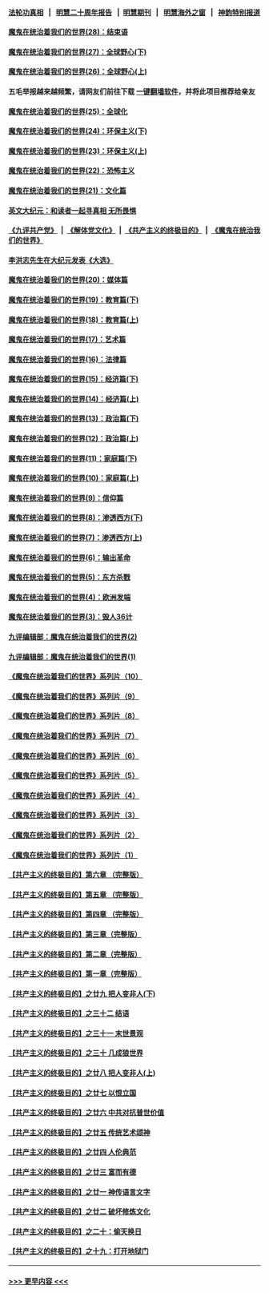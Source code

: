 #### [法轮功真相](https://github.com/gfw-breaker/truth/blob/master/README.md?t=0) &nbsp;&nbsp;|&nbsp;&nbsp; [明慧二十周年报告](https://github.com/gfw-breaker/mh-reports/blob/master/README.md?t=0) &nbsp;&nbsp;|&nbsp;&nbsp;[明慧期刊](https://github.com/gfw-breaker/mh-qikan) &nbsp;&nbsp;|&nbsp;&nbsp; [明慧海外之窗](https://github.com/gfw-breaker/mh-news/blob/master/README.md?t=0) &nbsp;&nbsp;|&nbsp;&nbsp; [神韵特别报道](https://github.com/gfw-breaker/mh-news/blob/master/shenyun.md?t=0)
#### [魔鬼在统治着我们的世界(28)：结束语](../pages/nsc422/n10936246.md?t=06261451) 
#### [魔鬼在统治着我们的世界(27)：全球野心(下)](../pages/nsc422/n10928319.md?t=06261451) 
#### [魔鬼在统治着我们的世界(26)：全球野心(上)](../pages/nsc422/n10900318.md?t=06261451) 
#### 五毛举报越来越频繁，请网友们前往下载 [一键翻墙软件](https://github.com/gfw-breaker/ssr-accounts)，并将此项目推荐给亲友
#### [魔鬼在统治着我们的世界(25)：全球化](../pages/nsc422/n10788205.md?t=06261451) 
#### [魔鬼在统治着我们的世界(24)：环保主义(下)](../pages/nsc422/n10695307.md?t=06261451) 
#### [魔鬼在统治着我们的世界(23)：环保主义(上)](../pages/nsc422/n10688613.md?t=06261451) 
#### [魔鬼在统治着我们的世界(22)：恐怖主义](../pages/nsc422/n10614727.md?t=06261451) 
#### [魔鬼在统治着我们的世界(21)：文化篇](../pages/nsc422/n10597706.md?t=06261451) 
#### [英文大纪元：和读者一起寻真相 无所畏惧](../pages/nsc422/n12542027.md?t=06261451) 
#### [《九评共产党》](https://github.com/begood0513/9ping.md/blob/master/README.md) &nbsp;|&nbsp; [《解体党文化》](../../../../jtdwh.md/blob/master/README.md)  &nbsp;|&nbsp; [《共产主义的终极目的》](../../../../gczydzjmd.md/blob/master/README.md) &nbsp;|&nbsp; [《魔鬼在统治我们的世界》](../../../../mgztzwmdsj.md/blob/master/README.md) 
#### [李洪志先生在大纪元发表《大选》](../pages/nsc422/n12534746.md?t=06261451) 
#### [魔鬼在统治着我们的世界(20)：媒体篇](../pages/nsc422/n10586579.md?t=06261451) 
#### [魔鬼在统治着我们的世界(19)：教育篇(下)](../pages/nsc422/n10564808.md?t=06261451) 
#### [魔鬼在统治着我们的世界(18)：教育篇(上)](../pages/nsc422/n10526970.md?t=06261451) 
#### [魔鬼在统治着我们的世界(17)：艺术篇](../pages/nsc422/n10499093.md?t=06261451) 
#### [魔鬼在统治着我们的世界(16)：法律篇](../pages/nsc422/n10485969.md?t=06261451) 
#### [魔鬼在统治着我们的世界(15)：经济篇(下)](../pages/nsc422/n10469975.md?t=06261451) 
#### [魔鬼在统治着我们的世界(14)：经济篇(上)](../pages/nsc422/n10457370.md?t=06261451) 
#### [魔鬼在统治着我们的世界(13)：政治篇(下)](../pages/nsc422/n10448270.md?t=06261451) 
#### [魔鬼在统治着我们的世界(12)：政治篇(上)](../pages/nsc422/n10444576.md?t=06261451) 
#### [魔鬼在统治着我们的世界(11)：家庭篇(下)](../pages/nsc422/n10440961.md?t=06261451) 
#### [魔鬼在统治着我们的世界(10)：家庭篇(上)](../pages/nsc422/n10435448.md?t=06261451) 
#### [魔鬼在统治着我们的世界(9)：信仰篇](../pages/nsc422/n10432159.md?t=06261451) 
#### [魔鬼在统治着我们的世界(8)：渗透西方(下)](../pages/nsc422/n10429603.md?t=06261451) 
#### [魔鬼在统治着我们的世界(7)：渗透西方(上)](../pages/nsc422/n10426013.md?t=06261451) 
#### [魔鬼在统治着我们的世界(6)：输出革命](../pages/nsc422/n10421536.md?t=06261451) 
#### [魔鬼在统治着我们的世界(5)：东方杀戮](../pages/nsc422/n10417707.md?t=06261451) 
#### [魔鬼在统治着我们的世界(4)：欧洲发端](../pages/nsc422/n10414890.md?t=06261451) 
#### [魔鬼在统治着我们的世界(3)：毁人36计](../pages/nsc422/n10411583.md?t=06261451) 
#### [九评编辑部：魔鬼在统治着我们的世界(2)](../pages/nsc422/n10410036.md?t=06261451) 
#### [九评编辑部：魔鬼在统治着我们的世界(1)](../pages/nsc422/n10406825.md?t=06261451) 
#### [《魔鬼在统治着我们的世界》系列片（10）](../pages/nsc422/n12292670.md?t=06261451) 
#### [《魔鬼在统治着我们的世界》系列片（9）](../pages/nsc422/n12290859.md?t=06261451) 
#### [《魔鬼在统治着我们的世界》系列片（8）](../pages/nsc422/n12287445.md?t=06261451) 
#### [《魔鬼在统治着我们的世界》系列片（7）](../pages/nsc422/n12283425.md?t=06261451) 
#### [《魔鬼在统治着我们的世界》系列片（6）](../pages/nsc422/n12282314.md?t=06261451) 
#### [《魔鬼在统治着我们的世界》系列片（5）](../pages/nsc422/n12281419.md?t=06261451) 
#### [《魔鬼在统治着我们的世界》系列片（4）](../pages/nsc422/n12274024.md?t=06261451) 
#### [《魔鬼在统治着我们的世界》系列片（3）](../pages/nsc422/n12271322.md?t=06261451) 
#### [《魔鬼在统治着我们的世界》系列片（2）](../pages/nsc422/n12269049.md?t=06261451) 
#### [《魔鬼在统治着我们的世界》系列片（1）](../pages/nsc422/n12267575.md?t=06261451) 
#### [【共产主义的终极目的】第六章 （完整版）](../pages/nsc422/n11428913.md?t=06261451) 
#### [【共产主义的终极目的】第五章 （完整版）](../pages/nsc422/n11428912.md?t=06261451) 
#### [【共产主义的终极目的】第四章 （完整版）](../pages/nsc422/n11428907.md?t=06261451) 
#### [【共产主义的终极目的】第三章（完整版）](../pages/nsc422/n11428848.md?t=06261451) 
#### [【共产主义的终极目的】第二章（完整版）](../pages/nsc422/n11428831.md?t=06261451) 
#### [【共产主义的终极目的】第一章（完整版）](../pages/nsc422/n11417651.md?t=06261451) 
#### [【共产主义的终极目的】之廿九 把人变非人(下)](../pages/nsc422/n11344140.md?t=06261451) 
#### [【共产主义的终极目的】之三十二 结语](../pages/nsc422/n11360535.md?t=06261451) 
#### [【共产主义的终极目的】之三十一 末世景观](../pages/nsc422/n11351129.md?t=06261451) 
#### [【共产主义的终极目的】之三十 几成狼世界](../pages/nsc422/n11348280.md?t=06261451) 
#### [【共产主义的终极目的】之廿八 把人变非人(上)](../pages/nsc422/n11340492.md?t=06261451) 
#### [【共产主义的终极目的】之廿七 以恨立国](../pages/nsc422/n11336944.md?t=06261451) 
#### [【共产主义的终极目的】之廿六 中共对抗普世价值](../pages/nsc422/n11324785.md?t=06261451) 
#### [【共产主义的终极目的】之廿五 传统艺术颂神](../pages/nsc422/n11296396.md?t=06261451) 
#### [【共产主义的终极目的】之廿四 人伦典范](../pages/nsc422/n11296397.md?t=06261451) 
#### [【共产主义的终极目的】之廿三 富而有德](../pages/nsc422/n11283598.md?t=06261451) 
#### [【共产主义的终极目的】之廿一 神传语言文字](../pages/nsc422/n11263265.md?t=06261451) 
#### [【共产主义的终极目的】之廿二 破坏修炼文化](../pages/nsc422/n11245728.md?t=06261451) 
#### [【共产主义的终极目的】之二十：偷天换日](../pages/nsc422/n11238846.md?t=06261451) 
#### [【共产主义的终极目的】之十九：打开地狱门](../pages/nsc422/n11206376.md?t=06261451) 

----
#### [ >>> 更早内容 <<< ](../indexes/nsc422-earlier.md)
